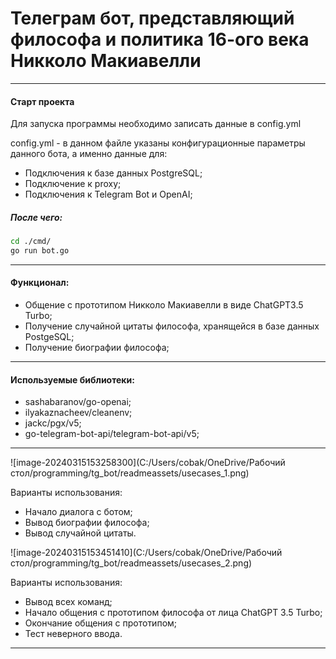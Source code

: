 # Телеграм бот, представляющий философа и политика 16-ого века Никколо Макиавелли

---

#### Старт проекта

Для запуска программы необходимо записать данные в config.yml

config.yml - в данном файле указаны конфигурационные параметры данного бота, а именно данные для:

* Подключения к базе данных PostgreSQL;
* Подключение к proxy;
* Подключения к Telegram Bot и OpenAI;

#####  После чего:

```bash
cd ./cmd/ 
go run bot.go
```

---

#### Функционал:

* Общение с прототипом Никколо Макиавелли в виде ChatGPT3.5 Turbo;
* Получение случайной цитаты философа, хранящейся в базе данных PostgeSQL;
* Получение биографии философа;

---

#### Используемые библиотеки: 

* sashabaranov/go-openai;
* ilyakaznacheev/cleanenv;
* jackc/pgx/v5;
* go-telegram-bot-api/telegram-bot-api/v5;

---

![image-20240315153258300](C:/Users/cobak/OneDrive/Рабочий стол/programming/tg_bot/readmeassets/usecases_1.png)

Варианты использования: 

* Начало диалога с ботом;
* Вывод биографии философа;
* Вывод случайной цитаты.

![image-20240315153451410](C:/Users/cobak/OneDrive/Рабочий стол/programming/tg_bot/readmeassets/usecases_2.png)

Варианты использования: 

* Вывод всех команд;
* Начало общения с прототипом философа от лица ChatGPT 3.5 Turbo;
* Окончание общения с прототипом; 
* Тест неверного ввода.

---

